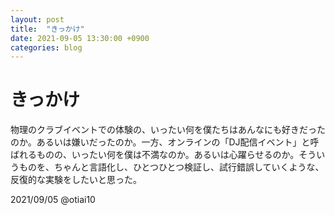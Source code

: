 ```yaml
---
layout: post
title:  "きっかけ"
date: 2021-09-05 13:30:00 +0900
categories: blog
---
```


# きっかけ

物理のクラブイベントでの体験の、いったい何を僕たちはあんなにも好きだったのか。あるいは嫌いだったのか。一方、オンラインの「DJ配信イベント」と呼ばれるものの、いったい何を僕は不満なのか。あるいは心躍らせるのか。そういうものを、ちゃんと言語化し、ひとつひとつ検証し、試行錯誤していくような、反復的な実験をしたいと思った。

2021/09/05 @otiai10
